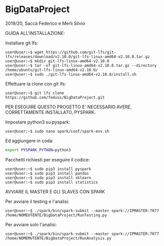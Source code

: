 # BigDataProject
2019/20, Saccà Federico e Merli Silvio

GUIDA ALL'INSTALLAZIONE:

Installare git lfs:
```console
user@user:~$ wget https://github.com/git-lfs/git-lfs/releases/download/v2.10.0/git-lfs-linux-amd64-v2.10.0.tar.gz
user@user:~$ mkdir git-lfs-linux-amd64-v2.10.0
user@user:~$ tar -xf git-lfs-linux-amd64-v2.10.0.tar.gz --directory /home/ubuntu/git-lfs-linux-amd64-v2.10.0/
user@user:~$ sudo ./git-lfs-linux-amd64-v2.10.0/install.sh
```

Effettuare la clone con git lfs:
```console
user@user:~$ git lfs clone https://github.com/feduss/BigDataProject.git
```

PER ESEGUIRE QUESTO PROGETTO E' NECESSARIO AVERE, CORRETTAMENTE INSTALLATO, PYSPARK.

Impostare python3 su pyspark:
```console
user@user:~$ sudo nano spark/conf/spark-env.sh
```
  Ed aggiungere in coda:
  ```bash
  export PYSPARK_PYTHON=python3
  ```

Pacchetti richiesti per eseguire il codice:
```console
user@user:~$ sudo pip3 install pyspark
user@user:~$ sudo pip3 install pandas
user@user:~$ sudo pip3 install sklearn
user@user:~$ sudo pip3 install statistics
```

AVVIARE IL MASTER E GLI SLAVES CON SPARK

Per avviare il testing e l'analisi:
```console
user@user:~$ ./spark/bin/spark-submit --master spark://IPMASTER:7077 /home/NOMEUTENTE/BigDataProject/RunTesting.py 
```

Per avviare solo l'analisi:
```console
user@user:~$ ./spark/bin/spark-submit --master spark://IPMASTER:7077 /home/NOMEMUTENTE/BigDataProject/RunAnalysis.py 

